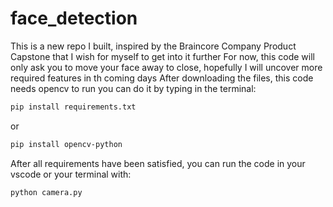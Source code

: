 # face_detection
This is a new repo I built, inspired by the Braincore Company Product Capstone that I wish for myself to get into it further
For now, this code will only ask  you to move your face away to close, hopefully I will uncover more required features in th coming days
After downloading the files, this code needs opencv to run you can do it by typing in the terminal:
```bash
pip install requirements.txt
```
or
```bash
pip install opencv-python
```
After all requirements have been satisfied, you can run the code in your vscode or your terminal with:
```bash
python camera.py
```
